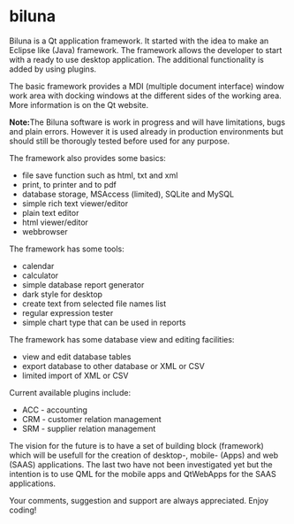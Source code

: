 biluna
==========

<p>Biluna is a Qt application framework. It started with the idea to make an Eclipse like (Java) framework. The framework allows the developer to start with a ready to use desktop application. The additional functionality is added by using plugins.</p>
<p>The basic framework provides a MDI (multiple document interface) window work area with docking windows at the different sides of the working area. More information is on the Qt website.</p>
<p><strong>Note:</strong>The Biluna software is work in progress and will have limitations, bugs and plain errors. However it is used already in production environments but should still be thorougly tested before used for any purpose.</p>
<p>The framework also provides some basics:</p> 
<ul>
<li>file save function such as html, txt and xml</li>
<li>print, to printer and to pdf</li>
<li>database storage, MSAccess (limited), SQLite and MySQL</li>
<li>simple rich text viewer/editor</li>
<li>plain text editor</li>
<li>html viewer/editor</li>
<li>webbrowser</li>
</ul>
<p>The framework has some tools:</p> 
<ul>
<li>calendar</li>
<li>calculator</li>
<li>simple database report generator</li>
<li>dark style for desktop</li>
<li>create text from selected file names list</li>
<li>regular expression tester</li>
<li>simple chart type that can be used in reports</li>
</ul>
<p>The framework has some database view and editing facilities:</p> 
<ul>
<li>view and edit database tables</li>
<li>export database to other database or XML or CSV</li>
<li>limited import of XML or CSV</li>
</ul>
<p>Current available plugins include:</p>
<ul>
<li>ACC - accounting</li>
<li>CRM - customer relation management</li>
<li>SRM - supplier relation management</li>
</ul>
<p>The vision for the future is to have a set of building block (framework) which will be usefull for the creation of desktop-, mobile- (Apps) and web (SAAS) applications. The last two have not been investigated yet but the intention is to use QML for the mobile apps and QtWebApps for the SAAS applications.</p>
<p>Your comments, suggestion and support are always appreciated. Enjoy coding!</p>
